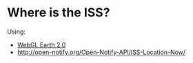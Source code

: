 

# Where is the ISS?

Using:
- [WebGL Earth 2.0](https://github.com/webglearth/webglearth2)
- http://open-notify.org/Open-Notify-API/ISS-Location-Now/
